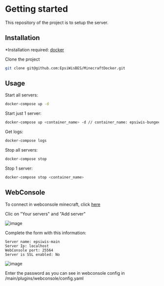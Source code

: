 # Getting started

This repository of the project is to setup the server. 

## Installation

*Installation required: [docker](https://docs.docker.com/engine/install/ubuntu/)

Clone the project
```bash
git clone git@github.com:EpsiWisBES/MinecraftDocker.git
```

## Usage

Start all servers:
```bash
docker-compose up -d
```

Start just 1 server:
```bash
docker-compose up <container_name> -d // container_name: epsiwis-bungeecord, epsiwis-main
```

Get logs:
```bash
docker-compose logs
```

Stop all servers:
```bash
docker-compose stop
```

Stop 1 server:
```bash
docker-compose stop <container_name>
```

## WebConsole

To connect in webconsole minecraft, click [here](https://mc.epsiwis.fr)

Clic on "Your servers" and "Add server"

![image](https://user-images.githubusercontent.com/32719398/138145371-bc3f61ee-f9d3-4866-8734-44e10a1e1e7a.png)

Complete the form with this information:
```
Server name: epsiwis-main
Server Ip: localhost
WebConsole port: 25564
Server is SSL enabled: No
```
![image](https://user-images.githubusercontent.com/32719398/138145416-bdc4f4d4-cd1c-4a73-ba38-e3d3f51e75a9.png)

Enter the password as you can see in webconsole config in /main/plugins/webconsole/config.yaml
